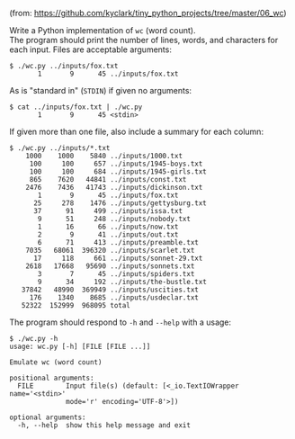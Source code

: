 (from: https://github.com/kyclark/tiny_python_projects/tree/master/06_wc)

Write a Python implementation of `wc` (word count). <br/>
The program should print the number of lines, words, and characters for each input.
Files are acceptable arguments:

```
$ ./wc.py ../inputs/fox.txt
       1       9      45 ../inputs/fox.txt
```

As is "standard in" (`STDIN`) if given no arguments:

```
$ cat ../inputs/fox.txt | ./wc.py
       1       9      45 <stdin>
```

If given more than one file, also include a summary for each column:

```
$ ./wc.py ../inputs/*.txt
    1000    1000    5840 ../inputs/1000.txt
     100     100     657 ../inputs/1945-boys.txt
     100     100     684 ../inputs/1945-girls.txt
     865    7620   44841 ../inputs/const.txt
    2476    7436   41743 ../inputs/dickinson.txt
       1       9      45 ../inputs/fox.txt
      25     278    1476 ../inputs/gettysburg.txt
      37      91     499 ../inputs/issa.txt
       9      51     248 ../inputs/nobody.txt
       1      16      66 ../inputs/now.txt
       2       9      41 ../inputs/out.txt
       6      71     413 ../inputs/preamble.txt
    7035   68061  396320 ../inputs/scarlet.txt
      17     118     661 ../inputs/sonnet-29.txt
    2618   17668   95690 ../inputs/sonnets.txt
       3       7      45 ../inputs/spiders.txt
       9      34     192 ../inputs/the-bustle.txt
   37842   48990  369949 ../inputs/uscities.txt
     176    1340    8685 ../inputs/usdeclar.txt
   52322  152999  968095 total
```

The program should respond to `-h` and `--help` with a usage:

```
$ ./wc.py -h
usage: wc.py [-h] [FILE [FILE ...]]

Emulate wc (word count)

positional arguments:
  FILE        Input file(s) (default: [<_io.TextIOWrapper name='<stdin>'
              mode='r' encoding='UTF-8'>])

optional arguments:
  -h, --help  show this help message and exit
```
